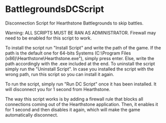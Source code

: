 # BattlegroundsDCScript
Disconnection Script for Hearthstone Battlegrounds to skip battles.

Warning: ALL SCRIPTS MUST BE RAN AS ADMINISTRATOR.
Firewall may need to be enabled for this script to work.

To install the script run "Install Script" and write the path of the game. If the path is the default one for 64-bits Systems (C:\Program Files (x86)\Hearthstone\Hearthstone.exe"), simply press enter. Else, write the path accordingly with the .exe included at the end.
To uninstall the script simply run the "Uninstall Script". In case you installed the script with the wrong path, run this script so you can install it again.

To run the script, simply run "Run DC Script" once it has been installed. It will disconnect you for 1 second from Hearthstone.


The way this script works is by adding a firewall rule that blocks all connections coming out of the Hearthstone application. Then, it enables it for 1 second and then disables it again, which will make the game automatically disconnect.